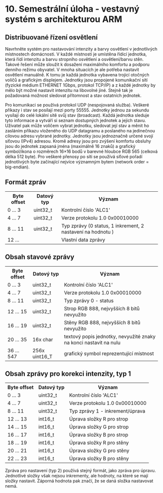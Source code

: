 # 10. Semestrální úloha - vestavný systém s architekturou ARM

## Distribuované řízení osvětlení

<p>
Navrhněte systém pro nastavování intenzity a barvy osvětlení
v jednotlivých místnostech domácnosti. V každé místnosti
je umístěna řídicí jednotka, která řídí intenzitu a barvu
stropního osvětlení a osvětlení/barvu stěn. Takové řešení
může sloužit k dosažení maximálního komfortu a podporu
denního režimu obyvatel. V mnoha situacích je ale potřeba
nastavit osvětlení manuálně. K tomu je každá jednotka
vybavena trojicí otočných voličů a grafickým displejem.
Jednotky jsou propojené komunikační sítí (fyzické médium
ETHERNET 1Gbps, protokol TCP/IP) a z každé jednotky by
mělo být možné nastavit intenzitu na libovolné jiné.
Stejně tak je požadovaná možnost sledovat přítomnost
a stav ostatních jednotek.
</p>

<p>
Pro komunikaci se používá protokol UDP (nespojovaná služba).
Veškeré příkazy i stav se posílají mezi porty 55555.
Jednotky jednou za sekundu vysílají do celé lokální sítě
svůj stav (broadcast). Každá jednotka sleduje tyto informace
a vytváří si seznam dostupných jednotek a jejich stavu.
Uživatel pak může voličem vybrat jednotku, sledovat její
stav a měnit ho zasláním příkazu vloženého do UDP datagramu
a poslaného na jedinečnou cílovou adresu vybrané jednotky.
Jednotky jsou jednoznačně určené svojí síťovou (IPv4) adresou.
Kromě adresy jsou pro zvýšení komfortu obsluhy jsou do jednotek
zapsaná jména (maximálně 16 znaků) a grafický symbol/ikona
o rozměrech 16×16 bodů v barevné hloubce RGB 565
(celková délka 512 byte). Pro veškeré přenosy po síti se
používá síťové pořadí jednotlivých byte začínající
nejvíce významným bytem (network order = big-endian).
</p>

## Formát zpráv
<table class="inline">
	<tbody><tr class="row0">
		<th class="col0"> Byte offset </th><th class="col1"> Datový typ </th><th class="col2 leftalign"> Význam                         </th>
	</tr>
	<tr class="row1">
		<td class="col0 leftalign"> 0 … 3     </td><td class="col1 leftalign"> uint32_t   </td><td class="col2 leftalign"> Kontrolní číslo 'ALC1'         </td>
	</tr>
	<tr class="row2">
		<td class="col0 leftalign"> 4 … 7     </td><td class="col1 leftalign"> uint32_t   </td><td class="col2"> Verze protokolu 1.0 0x00010000 </td>
	</tr>
	<tr class="row3">
		<td class="col0 leftalign"> 8 … 11    </td><td class="col1 leftalign"> uint32_t   </td><td class="col2"> Typ zprávy (0 status, 1 inkrement, 2 nastavení na hodnotu ) </td>
	</tr>
	<tr class="row4">
		<td class="col0 leftalign"> 12 …      </td><td class="col1 leftalign">            </td><td class="col2 leftalign"> Vlastní data zprávy            </td>
	</tr>
</tbody></table>

## Obsah stavové zprávy
<table class="inline">
	<tbody><tr class="row0">
		<th class="col0"> Byte offset </th><th class="col1 leftalign"> Datový typ    </th><th class="col2 leftalign"> Význam                         </th>
	</tr>
	<tr class="row1">
		<td class="col0 leftalign"> 0 … 3     </td><td class="col1 leftalign"> uint32_t      </td><td class="col2 leftalign"> Kontrolní číslo 'ALC1'         </td>
	</tr>
	<tr class="row2">
		<td class="col0 leftalign"> 4 … 7     </td><td class="col1 leftalign"> uint32_t      </td><td class="col2"> Verze protokolu 1.0 0x00010000 </td>
	</tr>
	<tr class="row3">
		<td class="col0 leftalign"> 8 … 11    </td><td class="col1 leftalign"> uint32_t      </td><td class="col2 leftalign"> Typ zprávy 0 - status          </td>
	</tr>
	<tr class="row4">
		<td class="col0 leftalign"> 12 … 15   </td><td class="col1 leftalign"> uint32_t      </td><td class="col2 leftalign"> Strop RGB 888, nejvyšších 8 bitů nevyužito  </td>
	</tr>
	<tr class="row5">
		<td class="col0 leftalign"> 16 … 19   </td><td class="col1 leftalign"> uint32_t      </td><td class="col2 leftalign"> Stěny RGB 888, nejvyšších 8 bitů nevyužito  </td>
	</tr>
	<tr class="row6">
		<td class="col0 leftalign"> 20 … 35   </td><td class="col1 leftalign"> 16x char      </td><td class="col2 leftalign"> textový popis jednotky, nevyužité znaky na konci nastavit na nulu                      </td>
	</tr>
	<tr class="row7">
		<td class="col0 leftalign"> 36 … 547  </td><td class="col1"> 256x uint16_T </td><td class="col2"> grafický symbol reprezentující místnost </td>
	</tr>
</tbody></table>

## Obsah zprávy pro korekci intenzity, typ 1
<table class="inline">
	<tbody><tr class="row0">
		<th class="col0"> Byte offset </th><th class="col1 leftalign"> Datový typ    </th><th class="col2 leftalign"> Význam                          </th>
	</tr>
	<tr class="row1">
		<td class="col0 leftalign"> 0 … 3     </td><td class="col1 leftalign"> uint32_t      </td><td class="col2 leftalign"> Kontrolní číslo 'ALC1'          </td>
	</tr>
	<tr class="row2">
		<td class="col0 leftalign"> 4 … 7     </td><td class="col1 leftalign"> uint32_t      </td><td class="col2 leftalign"> Verze protokolu 1.0 0x00010000  </td>
	</tr>
	<tr class="row3">
		<td class="col0 leftalign"> 8 … 11    </td><td class="col1 leftalign"> uint32_t      </td><td class="col2"> Typ zprávy 1 - inkrement/úprava </td>
	</tr>
	<tr class="row4">
		<td class="col0 leftalign"> 12 … 13   </td><td class="col1 leftalign"> int16_t       </td><td class="col2 leftalign"> Úprava složky R pro strop       </td>
	</tr>
	<tr class="row5">
		<td class="col0 leftalign"> 14 … 15   </td><td class="col1 leftalign"> int16_t       </td><td class="col2 leftalign"> Úprava složky G pro strop       </td>
	</tr>
	<tr class="row6">
		<td class="col0 leftalign"> 16 … 17   </td><td class="col1 leftalign"> int16_t       </td><td class="col2 leftalign"> Úprava složky B pro strop       </td>
	</tr>
	<tr class="row7">
		<td class="col0 leftalign"> 18 … 19   </td><td class="col1 leftalign"> int16_t       </td><td class="col2 leftalign"> Úprava složky R pro stěny       </td>
	</tr>
	<tr class="row8">
		<td class="col0 leftalign"> 20 … 21   </td><td class="col1 leftalign"> int16_t       </td><td class="col2 leftalign"> Úprava složky G pro stěny       </td>
	</tr>
	<tr class="row9">
		<td class="col0 leftalign"> 22 … 23   </td><td class="col1 leftalign"> int16_t       </td><td class="col2 leftalign"> Úprava složky B pro stěny       </td>
	</tr>
</tbody></table>

<p>
Zpráva pro nastavení (typ 2) používá stejný formát, jako zpráva pro úpravu. Jednotlivé složky však nejsou inkrementy, ale hodnoty, na které se mají složky nastavit. Záporná hodnota pak značí, že se daná složka nastavovat nemá.
</p>
